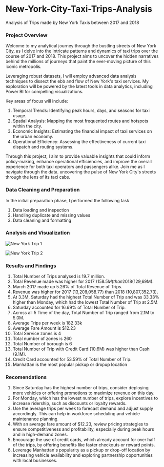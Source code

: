 # New-York-City-Taxi-Trips-Analysis
Analysis of Trips made by New York Taxis between 2017 and 2018

### Project Overview
Welcome to my analytical journey through the bustling streets of New York City, as I delve into the intricate patterns and dynamics of taxi trips over the course of 2017 and 2018. This project aims to uncover the hidden narratives behind the millions of journeys that paint the ever-moving picture of this iconic metropolis.

Leveraging robust datasets, I will employ advanced data analysis techniques to dissect the ebb and flow of New York's taxi services. My exploration will be powered by the latest tools in data analytics, including Power BI for compelling visualizations.

Key areas of focus will include:

  1. Temporal Trends: Identifying peak hours, days, and seasons for taxi usage.
  2. Spatial Analysis: Mapping the most frequented routes and hotspots within the city.
  3. Economic Insights: Estimating the financial impact of taxi services on the urban economy.
  4. Operational Efficiency: Assessing the effectiveness of current taxi dispatch and routing systems.

Through this project, I aim to provide valuable insights that could inform policy-making, enhance operational efficiencies, and improve the overall experience for both taxi operators and passengers alike. Join me as I navigate through the data, uncovering the pulse of New York City's streets through the lens of its taxi cabs.

### Data Cleaning and Preparation
In the initial preparation phase, I performed the following task
  1. Data loading and inspection
  2. Handling duplicate and missing values
  3. Data cleaning and formatting

### Analysis and Visualization
![New York Trip 1](https://github.com/Adefemi010/New-York-City-Taxi-Trips-Analysis/assets/149597242/69e524ce-2e7e-48d9-8fc5-464549abae09)


![New York Trip 2](https://github.com/Adefemi010/New-York-City-Taxi-Trips-Analysis/assets/149597242/c4087563-456f-41ab-b9ff-6008f17b46d3)



### Results and Findings
1.	Total Number of Trips analysed is 19.7 million.
2.	Total Revenue made was higher for 2017 ($158.5M) than 2018 ($129,69M).  
3.	March 2017 made up 5.26% of Total Revenue of Trips.  
4.	Revenue was higher for 2017 (13,208,058.77) than 2018 (10,807,352.73).  
5.	At 3.3M, Saturday had the highest Total Number of Trip and was 33.33% higher than Monday, which had the lowest Total Number of Trip at 2.5M.  
6.	Saturday accounted for 16.69% of Total Number of Trip.  
7.	Across all 5 Time of the day, Total Number of Trip ranged from 2.1M to 5.0M.  
8.	Average Trips per week is 182.33k
9.	Average Fare Amount is $12.23
10.	Total Service zones is 4
11.	Total number of zones is 260
12.	Total Number of borough is 6
13.	Total Number of Trip with Credit Card (10.6M) was higher than Cash (9.1M). 
14.	Credit Card accounted for 53.59% of Total Number of Trip. 
15.	Manhattan is the most popular pickup or dropup location

### Recomendations
1.	Since Saturday has the highest number of trips, consider deploying more vehicles or offering promotions to maximize revenue on this day.
2.	For Monday, which has the lowest number of trips, explore incentives to increase ridership, such as discounts or loyalty rewards.
3.	Use the average trips per week to forecast demand and adjust supply accordingly. This can help in workforce scheduling and vehicle maintenance planning.
4.	With an average fare amount of $12.23, review pricing strategies to ensure competitiveness and profitability, especially during peak hours and in high-demand zones.
5.	Encourage the use of credit cards, which already account for over half of the trips, by offering benefits like faster checkouts or reward points.
6.	Leverage Manhattan's popularity as a pickup or drop-off location by increasing vehicle availability and exploring partnership opportunities with local businesses.

